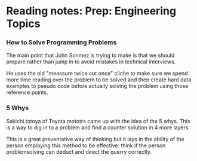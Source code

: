 # Reading notes: Prep: Engineering Topics 

### How to Solve Programming Problems

The main point that John Sonmez is trying to make is that we should prepare rather than jump in to avoid mistakes in technical interviews.

He uses the old "meassure twice cut once" cliche to make sure we spend more time reading over the problem to be solved and then create hard data examples to pseudo code before actually solving the problem using those reference points.

### 5 Whys

Sakichi totoya of Toyota mototrs came up with the idea of the 5 whys. This is a way to dig in to a problem and find a counter solution in 4 more layers. 

This is a great preventative way of thinking but it lays in the ability of the person employing this method to be effective: think if the person problemsolving can deduct and direct the querry correctly.